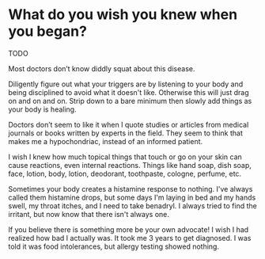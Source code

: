 # What do you wish you knew when you began?

TODO

Most doctors don’t know diddly squat about this disease. 

Diligently figure out what your triggers are by listening to your body and being
disciplined to avoid what it doesn't like. Otherwise this will just drag on and
on and on. Strip down to a bare minimum then slowly add things as your body is
healing.

Doctors don’t seem to like it when I quote studies or articles from medical
journals or books written by experts in the field. They seem to think that makes
me a hypochondriac, instead of an informed patient.

I wish I knew how much topical things that touch or go on your skin can cause
reactions, even internal reactions. Things like hand soap, dish soap, face,
lotion, body, lotion, deodorant, toothpaste, cologne, perfume, etc.

Sometimes your body creates a histamine response to nothing. I've always called
them histamine drops, but some days I'm laying in bed and my hands swell, my
throat itches, and I need to take benadryl. I always tried to find the irritant,
but now know that there isn't always one.

If you believe there is something more be your own advocate! I wish I had
realized how bad I actually was. It took me 3 years to get diagnosed. I was told
it was food intolerances, but allergy testing showed nothing.
